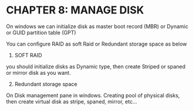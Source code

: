 # CHAPTER 8: MANAGE DISK

On windows we can initialize disk as master boot record (MBR) or Dynamic or GUID partition table (GPT)

You can configure RAID as soft Raid or Redundant storage space as below

1. SOFT RAID

you should initialize disks as Dynamic type, then create Striped or spaned or mirror disk as you want.

2. Redundant storage space 

On Disk management pane in windows. Creating pool of physical disks, then create virtual disk as stripe, spaned, mirror, etc...


